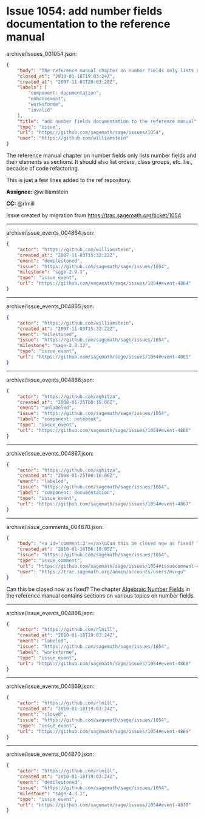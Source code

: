 # Issue 1054: add number fields documentation to the reference manual

archive/issues_001054.json:
```json
{
    "body": "The reference manual chapter on number fields only lists number fields and their elements as sections.  It should also list orders, class groups, etc.  I.e., because of code refactoring.\n\nThis is just a few lines added to the ref repository.\n\n**Assignee:** @williamstein\n\n**CC:**  @rlmill\n\nIssue created by migration from https://trac.sagemath.org/ticket/1054\n\n",
    "closed_at": "2010-01-18T19:03:24Z",
    "created_at": "2007-11-01T20:03:28Z",
    "labels": [
        "component: documentation",
        "enhancement",
        "worksforme",
        "invalid"
    ],
    "title": "add number fields documentation to the reference manual",
    "type": "issue",
    "url": "https://github.com/sagemath/sage/issues/1054",
    "user": "https://github.com/williamstein"
}
```
The reference manual chapter on number fields only lists number fields and their elements as sections.  It should also list orders, class groups, etc.  I.e., because of code refactoring.

This is just a few lines added to the ref repository.

**Assignee:** @williamstein

**CC:**  @rlmill

Issue created by migration from https://trac.sagemath.org/ticket/1054





---

archive/issue_events_004864.json:
```json
{
    "actor": "https://github.com/williamstein",
    "created_at": "2007-11-03T15:32:22Z",
    "event": "demilestoned",
    "issue": "https://github.com/sagemath/sage/issues/1054",
    "milestone": "sage-2.9.1",
    "type": "issue_event",
    "url": "https://github.com/sagemath/sage/issues/1054#event-4864"
}
```



---

archive/issue_events_004865.json:
```json
{
    "actor": "https://github.com/williamstein",
    "created_at": "2007-11-03T15:32:22Z",
    "event": "milestoned",
    "issue": "https://github.com/sagemath/sage/issues/1054",
    "milestone": "sage-2.8.12",
    "type": "issue_event",
    "url": "https://github.com/sagemath/sage/issues/1054#event-4865"
}
```



---

archive/issue_events_004866.json:
```json
{
    "actor": "https://github.com/aghitza",
    "created_at": "2008-01-25T00:16:06Z",
    "event": "unlabeled",
    "issue": "https://github.com/sagemath/sage/issues/1054",
    "label": "component: notebook",
    "type": "issue_event",
    "url": "https://github.com/sagemath/sage/issues/1054#event-4866"
}
```



---

archive/issue_events_004867.json:
```json
{
    "actor": "https://github.com/aghitza",
    "created_at": "2008-01-25T00:16:06Z",
    "event": "labeled",
    "issue": "https://github.com/sagemath/sage/issues/1054",
    "label": "component: documentation",
    "type": "issue_event",
    "url": "https://github.com/sagemath/sage/issues/1054#event-4867"
}
```



---

archive/issue_comments_004870.json:
```json
{
    "body": "<a id='comment:3'></a>\nCan this be closed now as fixed? The chapter [Algebraic Number Fields](http://www.sagemath.org/doc/reference/number_fields.html) in the reference manual contains sections on various topics on number fields.",
    "created_at": "2010-01-16T06:10:05Z",
    "issue": "https://github.com/sagemath/sage/issues/1054",
    "type": "issue_comment",
    "url": "https://github.com/sagemath/sage/issues/1054#issuecomment-4870",
    "user": "https://trac.sagemath.org/admin/accounts/users/mvngu"
}
```

<a id='comment:3'></a>
Can this be closed now as fixed? The chapter [Algebraic Number Fields](http://www.sagemath.org/doc/reference/number_fields.html) in the reference manual contains sections on various topics on number fields.



---

archive/issue_events_004868.json:
```json
{
    "actor": "https://github.com/rlmill",
    "created_at": "2010-01-18T19:03:24Z",
    "event": "labeled",
    "issue": "https://github.com/sagemath/sage/issues/1054",
    "label": "worksforme",
    "type": "issue_event",
    "url": "https://github.com/sagemath/sage/issues/1054#event-4868"
}
```



---

archive/issue_events_004869.json:
```json
{
    "actor": "https://github.com/rlmill",
    "created_at": "2010-01-18T19:03:24Z",
    "event": "closed",
    "issue": "https://github.com/sagemath/sage/issues/1054",
    "type": "issue_event",
    "url": "https://github.com/sagemath/sage/issues/1054#event-4869"
}
```



---

archive/issue_events_004870.json:
```json
{
    "actor": "https://github.com/rlmill",
    "created_at": "2010-01-18T19:03:24Z",
    "event": "demilestoned",
    "issue": "https://github.com/sagemath/sage/issues/1054",
    "milestone": "sage-4.3.1",
    "type": "issue_event",
    "url": "https://github.com/sagemath/sage/issues/1054#event-4870"
}
```
